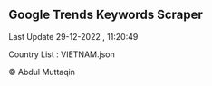 

## Google Trends Keywords Scraper 
 
Last Update 29-12-2022 , 11:20:49

Country List :
VIETNAM.json



© Abdul Muttaqin 
